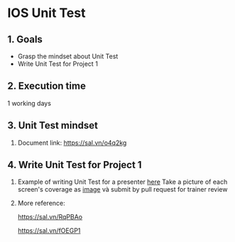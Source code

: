 # IOS Unit Test
## 1. Goals
- Grasp the mindset about Unit Test
- Write Unit Test for Project 1

## 2. Execution time
 1 working days

## 3. Unit Test mindset
1. Document link: https://sal.vn/o4q2kg

## 4. Write Unit Test for Project 1
1. Example of writing Unit Test for a presenter [here](https://github.com/framgia/Training-Guideline/blob/master/IOS/unit-test/HomeViewControllerTest.swift)
    Take a picture of each screen's coverage as [image](https://github.com/framgia/Training-Guideline/blob/master/IOS/unit-test/HomeViewControllerCoverage.png) và submit by pull request for trainer review
2. More reference:
    
    https://sal.vn/RqPBAo

    https://sal.vn/fOEGP1

